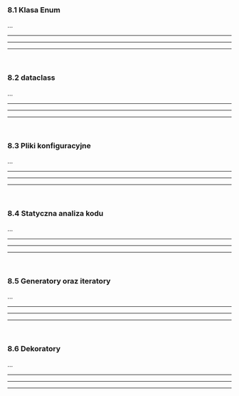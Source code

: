 ### 8.1 Klasa Enum
...

---
---
---
&nbsp;
### 8.2 dataclass
...

---
---
---
&nbsp;
### 8.3 Pliki konfiguracyjne
...

---
---
---
&nbsp;
### 8.4 Statyczna analiza kodu
...

---
---
---
&nbsp;
### 8.5 Generatory oraz iteratory
...

---
---
---
&nbsp;
### 8.6 Dekoratory
...

---
---
---
&nbsp;
